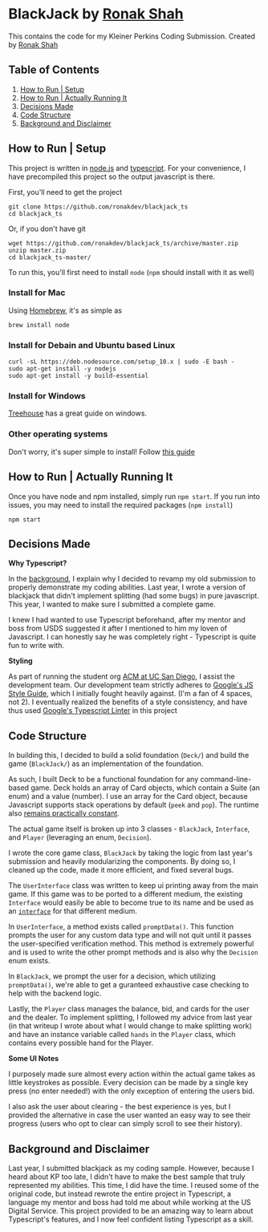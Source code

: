 # BlackJack by [Ronak Shah](https://ronakshah.org)

This contains the code for my Kleiner Perkins Coding Submission. Created by [Ronak Shah](https://ronakshah.org)

## Table of Contents

1. [How to Run | Setup](#how-to-run--setup)
2. [How to Run | Actually Running It](#how-to-run--actually-running-it)
3. [Decisions Made](#decisions-made)
4. [Code Structure](#code-structure)
5. [Background and Disclaimer](#background-and-disclaimer)


## How to Run | Setup

This project is written in [node.js](https://nodejs.org/) and [typescript](typescriptlang.org/). For your convenience, I have precompiled this project so the output javascript is there.

First, you'll need to get the project

	git clone https://github.com/ronakdev/blackjack_ts
	cd blackjack_ts
	
Or, if you don't have git

	wget https://github.com/ronakdev/blackjack_ts/archive/master.zip
	unzip master.zip
	cd blackjack_ts-master/

To run this, you'll first need to install `node` (`npm` should install with it as well)

### Install for Mac

Using [Homebrew](https://brew.sh), it's as simple as 

	brew install node

### Install for Debain and Ubuntu based Linux

	curl -sL https://deb.nodesource.com/setup_10.x | sudo -E bash -
	sudo apt-get install -y nodejs
	sudo apt-get install -y build-essential

### Install for Windows

[Treehouse](https://blog.teamtreehouse.com/install-node-js-npm-windows) has a great guide on windows.

### Other operating systems

Don't worry, it's super simple to install! Follow [this guide](https://nodejs.org/en/download/package-manager/)

## How to Run | Actually Running It

Once you have node and npm installed, simply run `npm start`. If you run into issues, you may need to install the required packages (`npm install`)

	npm start
	

## Decisions Made

**Why Typescript?**

In the [background](#Background-and-Disclaimer), I explain why I decided to revamp my old submission to properly demonstrate my coding abilities. Last year, I wrote a version of blackjack that didn't implement splitting (had some bugs) in pure javascript. This year, I wanted to make sure I submitted a complete game.

I knew I had wanted to use Typescript beforehand, after my mentor and boss from USDS suggested it after I mentioned to him my loven of Javascript. I can honestly say he was completely right - Typescript is quite fun to write with.

**Styling**

As part of running the student org [ACM at UC San Diego](https://acmucsd.github.io), I assist the development team. Our development team strictly adheres to [Google's JS Style Guide](https://google.github.io/styleguide/jsguide), which I initially fought heavily against. (I'm a fan of 4 spaces, not 2). I eventually realized the benefits of a style consistency, and have thus used [Google's Typescript Linter](https://github.com/google/gts) in this project

## Code Structure

In building this, I decided to build a solid foundation (`Deck/`) and build the game (`BlackJack/`) as an implementation of the foundation.

As such, I built Deck to be a functional foundation for any command-line-based game. Deck holds an array of Card objects, which contain a Suite (an enum) and a value (number). I use an array for the Card object, because Javascript supports stack operations by default (`peek` and `pop`). The runtime also [remains practically constant](https://stackoverflow.com/a/22615787/4166655).


The actual game itself is broken up into 3 classes - `BlackJack`, `Interface`, and `Player` (leveraging an enum, `Decision`).

I wrote the core game class, `BlackJack` by taking the logic from last year's submission and heavily modularizing the components. By doing so, I cleaned up the code, made it more efficient, and fixed several bugs.

The `UserInterface` class was written to keep ui printing away from the main game. If this game was to be ported to a different medium, the existing `Interface` would easily be able to become true to its name and be used as an [`interface`](https://www.typescriptlang.org/docs/handbook/interfaces.html) for that different medium.

In `UserInterface`, a method exists called `promptData()`. This function prompts the user for any custom data type and will not quit until it passes the user-specified verification method. This method is extremely powerful and is used to write the other prompt methods and is also why the `Decision` enum exists.

In `BlackJack`, we prompt the user for a decision, which utilizing `promptData()`, we're able to get a guranteed exhaustive case checking to help with the backend logic.

Lastly, the `Player` class manages the balance, bid, and cards for the user and the dealer. To implement splitting, I followed my advice from last year (in that writeup I wrote about what I would change to make splitting work) and have an instance variable called `hands` in the `Player` class, which contains every possible hand for the Player.

**Some UI Notes**

I purposely made sure almost every action within the actual game takes as little keystrokes as possible. Every decision can be made by a single key press (no enter needed!) with the only exception of entering the users bid.

I also ask the user about clearing - the best experience is yes, but I provided the alternative in case the user wanted an easy way to see their progress (users who opt to clear can simply scroll to see their history).

## Background and Disclaimer

Last year, I submitted blackjack as my coding sample. However, because I heard about KP too late, I didn't have to make the best sample that truly represented my abilities. This time, I did have the time. I reused some of the original code, but instead rewrote the entire project in Typescript, a language my mentor and boss had told me about while working at the US Digital Service. This project provided to be an amazing way to learn about Typescript's features, and I now feel confident listing Typescript as a skill.

